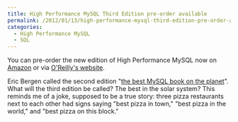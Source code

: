```yaml
---
title: High Performance MySQL Third Edition pre-order available
permalink: /2012/01/13/high-performance-mysql-third-edition-pre-order-available/
categories:
  - High Performance MySQL
  - SQL
---
```

You can pre-order the new edition of High Performance MySQL now on [Amazon][1] or via [O'Reilly's website][2].

Eric Bergen called the second edition "[the best MySQL book on the planet][3]". What will the third edition be called? The best in the solar system? This reminds me of a joke, supposed to be a true story: three pizza restaurants next to each other had signs saying "best pizza in town," "best pizza in the world," and "best pizza on this block."

 [1]: http://www.amazon.com/High-Performance-MySQL-Optimization-Replication/dp/1449314287/?tag=xaprb-20
 [2]: http://shop.oreilly.com/product/0636920022343.do
 [3]: http://ebergen.net/wordpress/2010/07/20/how-to-be-a-mysql-dba-and-the-best-mysql-book-on-the-planet/
